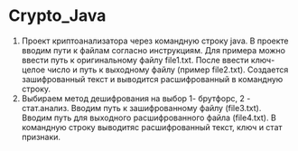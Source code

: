 # Crypto_Java
1) Проект криптоанализатора через командную строку java. В проекте вводим пути к файлам согласно инструкциям. Для примера можно ввести путь к оригинальному файлу file1.txt. После ввести ключ-целое число и путь к выходному файлу (пример file2.txt). Создается зашифрованный текст и выводится расшифрованный в командную строку.
2) Выбираем метод дешифрования на выбор 1- брутфорс, 2 - стат.анализ. Вводим путь к зашифрованному файлу (file3.txt). Вводим путь для выходного расшифрованного файла (file4.txt). В командную строку выводитяс расшифрованный текст, ключ и стат признаки.
